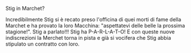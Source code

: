 Stig in Marchet?

Incredibilmente Stig si è recato preso l'officina di quei morti di fame della Marchet e ha provato la loro Macchina: "aspettatevi delle belle la prossima stagione!". Stig a parlato!!! Stig ha P-A-R-L-A-T-O! E con queste nuove indiscrezioni la Merchet torna in pista e già si vocifera che Stig abbia stipulato un contratto con loro.
